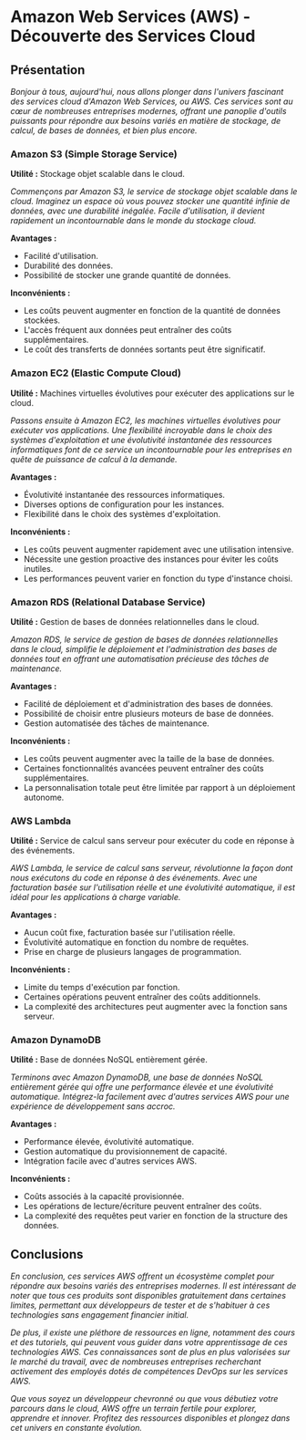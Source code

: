 # Amazon Web Services (AWS) - Découverte des Services Cloud

## Présentation

*Bonjour à tous, aujourd'hui, nous allons plonger dans l'univers fascinant des services cloud d'Amazon Web Services, ou AWS. Ces services sont au cœur de nombreuses entreprises modernes, offrant une panoplie d'outils puissants pour répondre aux besoins variés en matière de stockage, de calcul, de bases de données, et bien plus encore.*

### Amazon S3 (Simple Storage Service)

**Utilité :** Stockage objet scalable dans le cloud.

*Commençons par Amazon S3, le service de stockage objet scalable dans le cloud. Imaginez un espace où vous pouvez stocker une quantité infinie de données, avec une durabilité inégalée. Facile d'utilisation, il devient rapidement un incontournable dans le monde du stockage cloud.*

**Avantages :**
- Facilité d'utilisation.
- Durabilité des données.
- Possibilité de stocker une grande quantité de données.

**Inconvénients :**
- Les coûts peuvent augmenter en fonction de la quantité de données stockées.
- L'accès fréquent aux données peut entraîner des coûts supplémentaires.
- Le coût des transferts de données sortants peut être significatif.

### Amazon EC2 (Elastic Compute Cloud)

**Utilité :** Machines virtuelles évolutives pour exécuter des applications sur le cloud.

*Passons ensuite à Amazon EC2, les machines virtuelles évolutives pour exécuter vos applications. Une flexibilité incroyable dans le choix des systèmes d'exploitation et une évolutivité instantanée des ressources informatiques font de ce service un incontournable pour les entreprises en quête de puissance de calcul à la demande.*

**Avantages :**
- Évolutivité instantanée des ressources informatiques.
- Diverses options de configuration pour les instances.
- Flexibilité dans le choix des systèmes d'exploitation.

**Inconvénients :**
- Les coûts peuvent augmenter rapidement avec une utilisation intensive.
- Nécessite une gestion proactive des instances pour éviter les coûts inutiles.
- Les performances peuvent varier en fonction du type d'instance choisi.

### Amazon RDS (Relational Database Service)


**Utilité :** Gestion de bases de données relationnelles dans le cloud.

*Amazon RDS, le service de gestion de bases de données relationnelles dans le cloud, simplifie le déploiement et l'administration des bases de données tout en offrant une automatisation précieuse des tâches de maintenance.*

**Avantages :**
- Facilité de déploiement et d'administration des bases de données.
- Possibilité de choisir entre plusieurs moteurs de base de données.
- Gestion automatisée des tâches de maintenance.

**Inconvénients :**
- Les coûts peuvent augmenter avec la taille de la base de données.
- Certaines fonctionnalités avancées peuvent entraîner des coûts supplémentaires.
- La personnalisation totale peut être limitée par rapport à un déploiement autonome.


### AWS Lambda

**Utilité :** Service de calcul sans serveur pour exécuter du code en réponse à des événements.

*AWS Lambda, le service de calcul sans serveur, révolutionne la façon dont nous exécutons du code en réponse à des événements. Avec une facturation basée sur l'utilisation réelle et une évolutivité automatique, il est idéal pour les applications à charge variable.*

**Avantages :**
- Aucun coût fixe, facturation basée sur l'utilisation réelle.
- Évolutivité automatique en fonction du nombre de requêtes.
- Prise en charge de plusieurs langages de programmation.

**Inconvénients :**
- Limite du temps d'exécution par fonction.
- Certaines opérations peuvent entraîner des coûts additionnels.
- La complexité des architectures peut augmenter avec la fonction sans serveur.

### Amazon DynamoDB

**Utilité :** Base de données NoSQL entièrement gérée.

*Terminons avec Amazon DynamoDB, une base de données NoSQL entièrement gérée qui offre une performance élevée et une évolutivité automatique. Intégrez-la facilement avec d'autres services AWS pour une expérience de développement sans accroc.*

**Avantages :**
- Performance élevée, évolutivité automatique.
- Gestion automatique du provisionnement de capacité.
- Intégration facile avec d'autres services AWS.

**Inconvénients :**
- Coûts associés à la capacité provisionnée.
- Les opérations de lecture/écriture peuvent entraîner des coûts.
- La complexité des requêtes peut varier en fonction de la structure des données.

## Conclusions

*En conclusion, ces services AWS offrent un écosystème complet pour répondre aux besoins variés des entreprises modernes. Il est intéressant de noter que tous ces produits sont disponibles gratuitement dans certaines limites, permettant aux développeurs de tester et de s'habituer à ces technologies sans engagement financier initial.*

*De plus, il existe une pléthore de ressources en ligne, notamment des cours et des tutoriels, qui peuvent vous guider dans votre apprentissage de ces technologies AWS. Ces connaissances sont de plus en plus valorisées sur le marché du travail, avec de nombreuses entreprises recherchant activement des employés dotés de compétences DevOps sur les services AWS.*

*Que vous soyez un développeur chevronné ou que vous débutiez votre parcours dans le cloud, AWS offre un terrain fertile pour explorer, apprendre et innover. Profitez des ressources disponibles et plongez dans cet univers en constante évolution.*
